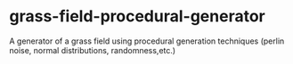 # grass-field-procedural-generator
A generator of a grass field using procedural generation techniques (perlin noise, normal distributions, randomness,etc.)
